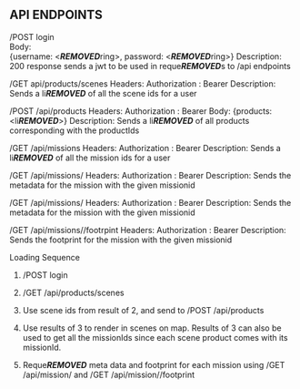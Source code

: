 API ENDPOINTS
-------------
/POST login
\
  Body:
    \
    {username: <***REMOVED***ring>, password: <***REMOVED***ring>}
  Description:
    \
    200 response sends a jwt to be used in reque***REMOVED***s to /api endpoints
  
/GET api/products/scenes
Headers:
  Authorization : Bearer <token>
Description:
  Sends a li***REMOVED*** of all the scene ids for a user

/POST /api/products
Headers:
  Authorization : Bearer <token>
Body:
  {products: <li***REMOVED***<productIds>>}
Description:
  Sends a li***REMOVED*** of all products corresponding with the productIds

/GET /api/missions
Headers:
  Authorization : Bearer <token>
Description:
  Sends a li***REMOVED*** of all the mission ids for a user
  
/GET /api/missions/<missionId>
Headers:
  Authorization : Bearer <token>
Description:
  Sends the metadata for the mission with the given missionid
  
/GET /api/missions/<missionId>
Headers:
  Authorization : Bearer <token>
Description:
  Sends the metadata for the mission with the given missionid
  
/GET /api/missions/<missionId>/footrpint
Headers:
  Authorization : Bearer <token>
Description:
  Sends the footprint for the mission with the given missionid

Loading Sequence
1. /POST login
  
2. /GET /api/products/scenes
  
3. Use scene ids from result of 2, and send to /POST /api/products
  
4. Use results of 3 to render in scenes on map. Results of 3 can also be used to get all the missionIds since each scene product comes with its missionId.
  
5. Reque***REMOVED*** meta data and footprint for each mission using /GET /api/mission/<missionid> and /GET /api/mission/<missionid>/footprint
  
